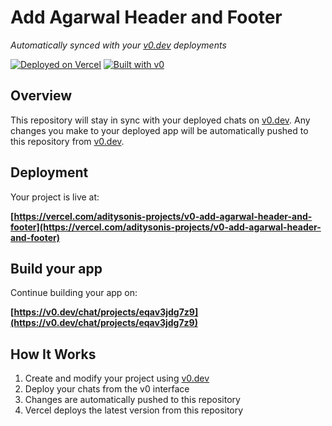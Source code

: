 # Add Agarwal Header and Footer

*Automatically synced with your [v0.dev](https://v0.dev) deployments*

[![Deployed on Vercel](https://img.shields.io/badge/Deployed%20on-Vercel-black?style=for-the-badge&logo=vercel)](https://vercel.com/aditysonis-projects/v0-add-agarwal-header-and-footer)
[![Built with v0](https://img.shields.io/badge/Built%20with-v0.dev-black?style=for-the-badge)](https://v0.dev/chat/projects/eqav3jdg7z9)

## Overview

This repository will stay in sync with your deployed chats on [v0.dev](https://v0.dev).
Any changes you make to your deployed app will be automatically pushed to this repository from [v0.dev](https://v0.dev).

## Deployment

Your project is live at:

**[https://vercel.com/aditysonis-projects/v0-add-agarwal-header-and-footer](https://vercel.com/aditysonis-projects/v0-add-agarwal-header-and-footer)**

## Build your app

Continue building your app on:

**[https://v0.dev/chat/projects/eqav3jdg7z9](https://v0.dev/chat/projects/eqav3jdg7z9)**

## How It Works

1. Create and modify your project using [v0.dev](https://v0.dev)
2. Deploy your chats from the v0 interface
3. Changes are automatically pushed to this repository
4. Vercel deploys the latest version from this repository